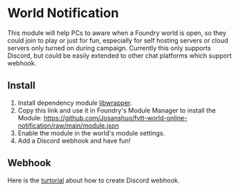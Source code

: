 # World Notification

This module will help PCs to aware when a Foundry world is open, so they could join to play or just for fun, especially for self hosting servers or cloud servers only turned on during campaign. Currently this only supports Discord, but could be easily extended to other chat platforms which support webhook.

## Install

1. Install dependency module [libwrapper](https://github.com/ruipin/fvtt-lib-wrapper).
2. Copy this link and use it in Foundry's Module Manager to install the Module: https://github.com/Josanshuo/fvtt-world-online-notification/raw/main/module.json
3. Enable the module in the world's module settings.
4. Add a Discord webhook and have fun!

## Webhook

Here is the [turtorial](https://support.discord.com/hc/en-us/articles/228383668-Intro-to-Webhooks) about how to create Discord webhook.
